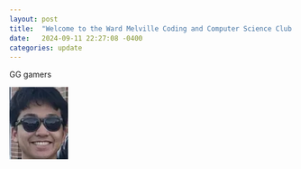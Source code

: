 ```yaml
---
layout: post
title:  "Welcome to the Ward Melville Coding and Computer Science Club Website! Glad you made it!"
date:   2024-09-11 22:27:08 -0400
categories: update
---
```

GG gamers

![Welcome Image](/assets/images/happie.jpg)